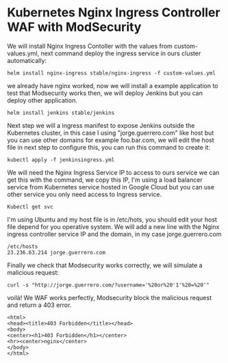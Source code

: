 # Kubernetes Nginx Ingress Controller WAF with ModSecurity

We will install Nginx Ingress Contoller with the values from custom-values.yml, next command deploy the ingress service in ours cluster automatically:
```
helm install nginx-ingress stable/nginx-ingress -f custom-values.yml
```
we already have nginx worked, now we will install a example application to test that Modsecurity works then, we will deploy Jenkins but you can deploy other application.
```
helm install jenkins stable/jenkins
```
Next step we will a ingress manifest to expose Jenkins outside the Kubernetes cluster, in this case I using "jorge.guerrero.com" like host but you can use other domains for example foo.bar.com, we will edit the host file in next step to configure this, you can run this command to create it:
```
kubectl apply -f jenkinsingress.yml
```

We will need the Nginx Ingress Service IP to access to ours service we can get this with the command, we copy this IP, I'm using a load balancer service from Kubernetes service hosted in Google Cloud but you can use other service you only need access to Ingress service.

```
Kubectl get svc
```
I'm using Ubuntu and my host file is in /etc/hots, you should edit your host file depend for you operative system. We will add a new line with the Nginx ingress controller service IP and the domain, in my case jorge.guerrero.com

```
/etc/hosts
23.236.63.214 jorge.guerrero.com
```

Finally we check that Modsecurity works correctly, we will simulate a malicious request:
```
curl -s "http://jorge.guerrero.com/?username='%20or%20'1'%20=%20'"
```
voilà! We WAF works perfectly, Modsecurity block the malicious request and return a 403 error.
```
<html>
<head><title>403 Forbidden</title></head>
<body>
<center><h1>403 Forbidden</h1></center>
<hr><center>nginx</center>
</body>
</html>
```

